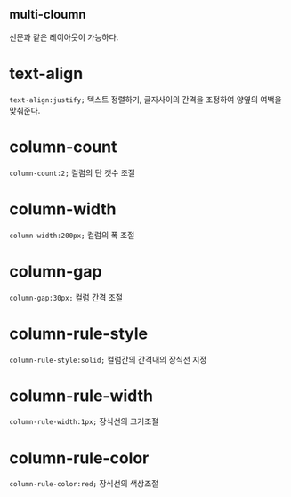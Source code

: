 ## multi-cloumn

신문과 같은 레이아웃이 가능하다. 

# text-align 
```text-align:justify;```
텍스트 정렬하기, 글자사이의 간격을 조정하여 양옆의 여백을 맞춰준다. 

# column-count
```column-count:2;```
컬럼의 단 갯수 조절

# column-width
```column-width:200px;```
컬럼의 폭 조절

# column-gap
```column-gap:30px;```
컬럼 간격 조절

# column-rule-style
```column-rule-style:solid;```
컬럼간의 간격내의 장식선 지정

# column-rule-width
```column-rule-width:1px;```
장식선의 크기조절
# column-rule-color 
```column-rule-color:red;```
장식선의 색상조절
